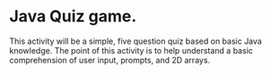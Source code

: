 # Java Quiz game.
This activity will be a simple, five question quiz based on basic Java knowledge. The point of this activity is to help understand a basic comprehension of user input, prompts, and 2D arrays.